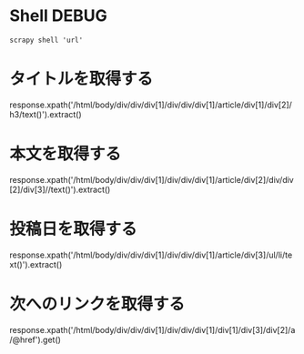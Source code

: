 # Shell DEBUG
`scrapy shell 'url'`

# タイトルを取得する
response.xpath('/html/body/div/div/div[1]/div/div/div[1]/article/div[1]/div[2]/h3/text()').extract()

# 本文を取得する
response.xpath('/html/body/div/div/div[1]/div/div/div[1]/article/div[2]/div/div[2]/div[3]//text()').extract()

# 投稿日を取得する
response.xpath('/html/body/div/div/div[1]/div/div/div[1]/article/div[3]/ul/li/text()').extract()

# 次へのリンクを取得する
response.xpath('/html/body/div/div/div[1]/div/div/div[1]/div[1]/div[3]/div[2]/a/@href').get()